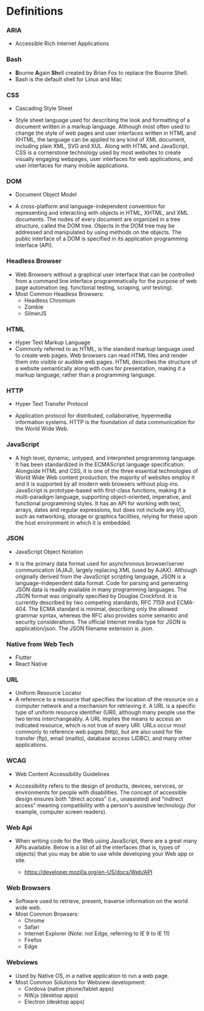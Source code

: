 # Definitions

### ARIA

- Accessible Rich Internet Applications

### Bash

- **B**ourne **A**gain **Sh**ell created by Brian Fox to replace the Bourne Shell.
- Bash is the default shell for Linux and Mac

### CSS

- Cascading Style Sheet

- Style sheet language used for describing the look and formatting of a document written in a markup language. Although most often used to change the style of web pages and user interfaces written in HTML and XHTML, the language can be applied to any kind of XML document, including plain XML, SVG and XUL. Along with HTML and JavaScript, CSS is a cornerstone technology used by most websites to create visually engaging webpages, user interfaces for web applications, and user interfaces for many mobile applications.

### DOM

- Document Object Model

- A cross-platform and language-independent convention for representing and interacting with objects in HTML, XHTML, and XML documents. The nodes of every document are organized in a tree structure, called the DOM tree. Objects in the DOM tree may be addressed and manipulated by using methods on the objects. The public interface of a DOM is specified in its application programming interface (API).

### Headless Browser

- Web Browsers without a graphical user interface that can be controlled from a command line interface programmatically for the purpose of web page automation (eg. functional testing, scraping, unit testing).
- Most Common Headless Browsers:
  - Headless Chromium
  - Zombie
  - SlimerJS

### HTML

- Hyper Text Markup Language
- Commonly referred to as HTML, is the standard markup language used to create web pages. Web browsers can read HTML files and render them into visible or audible web pages. HTML describes the structure of a website semantically along with cues for presentation, making it a markup language, rather than a programming language.

### HTTP

- Hyper Text Transfer Protocol

- Application protocol for distributed, collaborative, hypermedia information systems. HTTP is the foundation of data communication for the World Wide Web.

### JavaScript

- A high level, dynamic, untyped, and interpreted programming language. It has been standardized in the ECMAScript language specification. Alongside HTML and CSS, it is one of the three essential technologies of World Wide Web content production; the majority of websites employ it and it is supported by all modern web browsers without plug-ins. JavaScript is prototype-based with first-class functions, making it a multi-paradigm language, supporting object-oriented, imperative, and functional programming styles. It has an API for working with text, arrays, dates and regular expressions, but does not include any I/O, such as networking, storage or graphics facilities, relying for these upon the host environment in which it is embedded.

### JSON

- JavaScript Object Notation

- It is the primary data format used for asynchronous browser/server communication (AJAJ), largely replacing XML (used by AJAX). Although originally derived from the JavaScript scripting language, JSON is a language-independent data format. Code for parsing and generating JSON data is readily available in many programming languages. The JSON format was originally specified by Douglas Crockford. It is currently described by two competing standards, RFC 7159 and ECMA-404. The ECMA standard is minimal, describing only the allowed grammar syntax, whereas the RFC also provides some semantic and security considerations. The official Internet media type for JSON is application/json. The JSON filename extension is .json.

### Native from Web Tech

- Flutter
- React Native

### URL

- Uniform Resource Locator
- A reference to a resource that specifies the location of the resource on a computer network and a mechanism for retrieving it. A URL is a specific type of uniform resource identifier (URI), although many people use the two terms interchangeably. A URL implies the means to access an indicated resource, which is not true of every URI. URLs occur most commonly to reference web pages (http), but are also used for file transfer (ftp), email (mailto), database access (JDBC), and many other applications.

### WCAG

- Web Content Accessibility Guidelines

- Accessibility refers to the design of products, devices, services, or environments for people with disabilities. The concept of accessible design ensures both “direct access” (i.e., unassisted) and "indirect access" meaning compatibility with a person's assistive technology (for example, computer screen readers).

### Web Api

- When writing code for the Web using JavaScript, there are a great many APIs available. Below is a list of all the interfaces (that is, types of objects) that you may be able to use while developing your Web app or site.

  - https://developer.mozilla.org/en-US/docs/Web/API

### Web Browsers

- Software used to retrieve, present, traverse information on the world wide web.
- Most Common Browsers:
  - Chrome
  - Safari
  - Internet Explorer (Note: not Edge, referring to IE 9 to IE 11)
  - Firefox
  - Edge

### Webviews

- Used by Native OS, in a native application to run a web page.
- Most Common Solutions for Webview development:
  - Cordova (native phone/tablet apps)
  - NW.js (desktop apps)
  - Electron (desktop apps)
